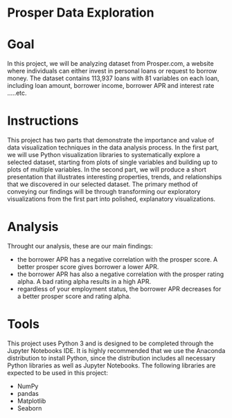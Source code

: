 # Prosper Data Exploration

# Goal
In this project, we will be analyzing dataset from Prosper.com, a website where individuals can either invest in personal
loans or request to borrow money. The dataset contains 113,937 loans with 81 variables on each loan, including loan amount,
borrower income, borrower APR and interest rate .....etc.

# Instructions
This project has two parts that demonstrate the importance and value of data visualization techniques in the data analysis 
process. In the first part, we will use Python visualization libraries to systematically explore a selected dataset, 
starting from plots of single variables and building up to plots of multiple variables. In the second part, we will 
produce a short presentation that illustrates interesting properties, trends, and relationships that we discovered in our
selected dataset. The primary method of conveying our findings will be through transforming our exploratory visualizations
from the first part into polished, explanatory visualizations.

# Analysis
Throught our analysis, these are our main findings:
+ the borrower APR has a negative correlation with the prosper score. A better prosper score gives borrower a lower APR.
+ the borrower APR has also a negative correlation with the prosper rating alpha. A bad rating alpha results in a high APR.
+ regardless of your employment status, the borrower APR decreases for a better prosper score and rating alpha.

# Tools
This project uses Python 3 and is designed to be completed through the Jupyter Notebooks IDE. It is highly recommended that
we use the Anaconda distribution to install Python, since the distribution includes all necessary Python libraries as well
as Jupyter Notebooks. The following libraries are expected to be used in this project:
+ NumPy
+ pandas
+ Matplotlib
+ Seaborn
